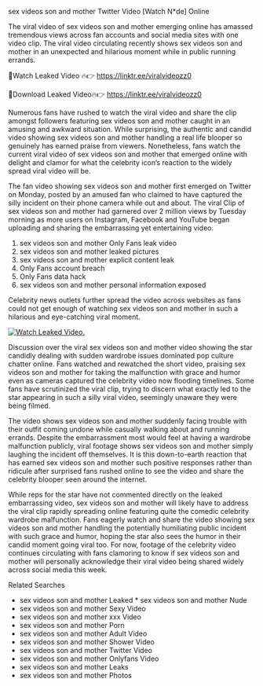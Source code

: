 ﻿sex videos son and mother Twitter Video [Watch N*de] Online

The viral video of ﻿sex videos son and mother emerging online has amassed tremendous views across fan accounts and social media sites with one video clip. The viral video circulating recently shows ﻿sex videos son and mother in an unexpected and hilarious moment while in public running errands. 

🔴Watch Leaked Video 🔥👉  https://linktr.ee/viralvideozz0 

🔴Download Leaked Video🔥👉  https://linktr.ee/viralvideozz0 

Numerous fans have rushed to watch the viral video and share the clip amongst followers featuring ﻿sex videos son and mother caught in an amusing and awkward situation. While surprising, the authentic and candid video showing ﻿sex videos son and mother handling a real life blooper so genuinely has earned praise from viewers. Nonetheless, fans watch the current viral video of ﻿sex videos son and mother that emerged online with delight and clamor for what the celebrity icon’s reaction to the widely spread viral video will be.

The fan video showing ﻿sex videos son and mother first emerged on Twitter on Monday, posted by an amused fan who claimed to have captured the silly incident on their phone camera while out and about. The viral Clip of ﻿sex videos son and mother had garnered over 2 million views by Tuesday morning as more users on Instagram, Facebook and YouTube began uploading and sharing the embarrassing yet entertaining video. 

1. ﻿sex videos son and mother Only Fans leak video
2. ﻿sex videos son and mother leaked pictures
3. ﻿sex videos son and mother explicit content leak
4. Only Fans account breach
5. Only Fans data hack
6. ﻿sex videos son and mother personal information exposed

Celebrity news outlets further spread the video across websites as fans could not get enough of watching ﻿sex videos son and mother in such a hilarious and eye-catching viral moment. 

[![Watch Leaked Video.](https://miro.medium.com/v2/resize:fit:828/format:webp/1*cilzJN44JGOrTw9NJCrNHA.gif "Watch Leaked Video")](https://linktr.ee/viralvideozz0)

Discussion over the viral ﻿sex videos son and mother video showing the star candidly dealing with sudden wardrobe issues dominated pop culture chatter online. Fans watched and rewatched the short video, praising ﻿sex videos son and mother for taking the malfunction with grace and humor even as cameras captured the celebrity video now flooding timelines. Some fans have scrutinized the viral clip, trying to discern what exactly led to the star appearing in such a silly viral video, seemingly unaware they were being filmed.

The video shows ﻿sex videos son and mother suddenly facing trouble with their outfit coming undone while casually walking about and running errands. Despite the embarrassment most would feel at having a wardrobe malfunction publicly, viral footage shows ﻿sex videos son and mother simply laughing the incident off themselves. It is this down-to-earth reaction that has earned ﻿sex videos son and mother such positive responses rather than ridicule after surprised fans rushed online to see the video and share the celebrity blooper seen around the internet.  

While reps for the star have not commented directly on the leaked embarrassing video, ﻿sex videos son and mother will likely have to address the viral clip rapidly spreading online featuring quite the comedic celebrity wardrobe malfunction. Fans eagerly watch and share the video showing ﻿sex videos son and mother handling the potentially humiliating public incident with such grace and humor, hoping the star also sees the humor in their candid moment going viral too. For now, footage of the celebrity video continues circulating with fans clamoring to know if ﻿sex videos son and mother will personally acknowledge their viral video being shared widely across social media this week.

Related Searches
* ﻿sex videos son and mother Leaked
﻿* sex videos son and mother Nude
* ﻿sex videos son and mother Sexy Video
* ﻿sex videos son and mother xxx Video
* ﻿sex videos son and mother Porn
* ﻿sex videos son and mother Adult Video
* ﻿sex videos son and mother Shower Video
* ﻿sex videos son and mother Twitter Video
* ﻿sex videos son and mother Onlyfans Video
* ﻿sex videos son and mother Leaks
* ﻿sex videos son and mother Photos